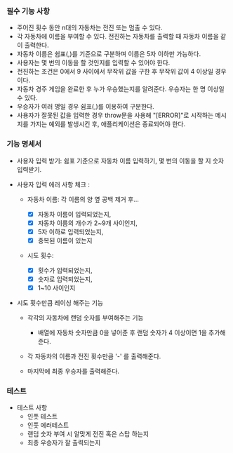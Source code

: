 ### 필수 기능 사항

- 주어진 횟수 동안 n대의 자동차는 전진 또는 멈출 수 있다.
- 각 자동차에 이름을 부여할 수 있다. 전진하는 자동차를 출력할 때 자동차 이름을 같이 출력한다.
- 자동차 이름은 쉼표(,)를 기준으로 구분하며 이름은 5자 이하만 가능하다.
- 사용자는 몇 번의 이동을 할 것인지를 입력할 수 있어야 한다.
- 전진하는 조건은 0에서 9 사이에서 무작위 값을 구한 후 무작위 값이 4 이상일 경우이다.
- 자동차 경주 게임을 완료한 후 누가 우승했는지를 알려준다. 우승자는 한 명 이상일 수 있다.
- 우승자가 여러 명일 경우 쉼표(,)를 이용하여 구분한다.
- 사용자가 잘못된 값을 입력한 경우 throw문을 사용해 "[ERROR]"로 시작하는 메시지를 가지는 예외를 발생시킨 후, 애플리케이션은 종료되어야 한다.

### 기능 명세서

- 사용자 입력 받기: 쉼표 기준으로 자동차 이름 입력하기, 몇 번의 이동을 할 지 숫자 입력받기.
- 사용자 입력 에러 사항 체크 :

  - 자동차 이름:
    각 이름의 양 옆 공백 제거 후...

    - [x] 자동차 이름이 입력되었는지,
    - [x] 자동차 이름의 개수가 2~9개 사이인지,
    - [x] 5자 이하로 입력되었는지,
    - [x] 중복된 이름이 있는지

  - 시도 횟수:
    - [x] 횟수가 입력되었는지,
    - [x] 숫자로 입력되었는지,
    - [x] 1~10 사이인지

- 시도 횟수만큼 레이싱 해주는 기능

  - 각각의 자동차에 랜덤 숫자를 부여해주는 기능

    - 배열에 자동차 숫자만큼 0을 넣어준 후 랜덤 숫자가 4 이상이면 1을 추가해준다.

  - 각 자동차의 이름과 전진 횟수만큼 '-' 를 출력해준다.

  - 마지막에 최종 우승자를 출력해준다.

### 테스트

- 테스트 사항
  - 인풋 테스트
  - 인풋 에러테스트
  - 랜덤 숫자 부여 시 알맞게 전진 혹은 스탑 하는지
  - 최종 우승자가 잘 출력되는지
